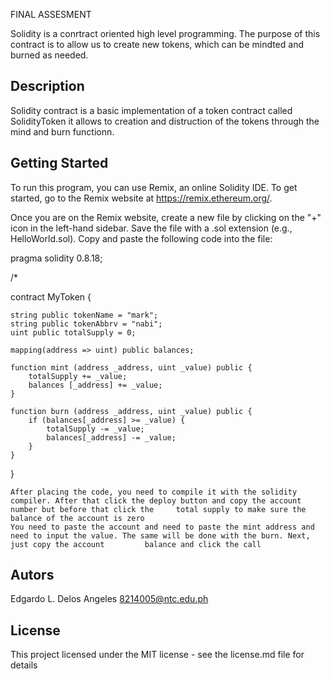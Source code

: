 FINAL ASSESMENT

Solidity is a conrtract oriented high level programming. The purpose of this contract is to allow us to create new tokens, which can be mindted and burned as needed.

## Description
Solidity contract is a basic implementation of a token contract called SolidityToken it allows to creation and distruction of the tokens through the mind and burn functionn.

## Getting Started
To run this program, you can use Remix, an online Solidity IDE. To get started, go to the Remix website at https://remix.ethereum.org/.

Once you are on the Remix website, create a new file by clicking on the "+" icon in the left-hand sidebar. Save the file with a .sol extension (e.g., HelloWorld.sol). Copy and paste the following code into the file:

pragma solidity 0.8.18;

/*

contract MyToken {

    string public tokenName = "mark";
    string public tokenAbbrv = "nabi";
    uint public totalSupply = 0;

    mapping(address => uint) public balances;

    function mint (address _address, uint _value) public {
        totalSupply += _value;
        balances [_address] += _value;
    }

    function burn (address _address, uint _value) public {
        if (balances[_address] >= _value) {
            totalSupply -= _value;
            balances[_address] -= _value;
        }
    }
}
    
    After placing the code, you need to compile it with the solidity compiler. After that click the deploy button and copy the account number but before that click the     total supply to make sure the balance of the account is zero
    You need to paste the account and need to paste the mint address and need to input the value. The same will be done with the burn. Next, just copy the account         balance and click the call
    
   ## Autors
   Edgardo L. Delos Angeles
   8214005@ntc.edu.ph
   
   ## License
   This project licensed under the MIT license - see the license.md file for details
   
 
